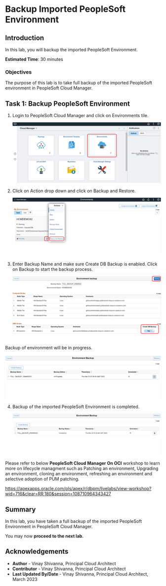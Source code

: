 # Backup Imported PeopleSoft Environment

## Introduction

In this lab, you will backup the imported PeopleSoft Environment.

**Estimated Time**: 30 minutes

### Objectives

The purpose of this lab is to take full backup of the imported PeopleSoft environment in PeopleSoft Cloud Manager.

## Task 1: Backup PeopleSoft Environment

1. Login to PeopleSoft Cloud Manager and click on Environments tile.

    ![click on Environments tile.](./images/environment-tile.png " ")

2. Click on Action drop down and click on Backup and Restore.

    ![click on Backup and Restore.](./images/backup-restore.png " ")

3. Enter Backup Name and make sure Create DB Backup is enabled. Click on Backup to start the backup process.

    ![Full Backup.](./images/full-backup.png " ")

Backup of environment will be in progress.

   ![Full Backup in progress.](./images/backup-in-progress.png " ")

4. Backup of the imported PeopleSoft Environment is completed.

    ![Full Backup completed.](./images/backup-completed.png " ")

Please refer to below **PeopleSoft Cloud Manager On OCI** workshop to learn more on lifecycle managment such as Patching an environment, Upgrading an environment, cloning an environment, refreshing an environment and selective adoption of PUM patching.

https://apexapps.oracle.com/pls/apex/r/dbpm/livelabs/view-workshop?wid=716&clear=RR,180&session=108710964343427
    
## Summary

In this lab, you have taken a full backup of the imported PeopleSoft Environment in PeopleSoft Cloud Manager.

You may now **proceed to the next lab.**

## Acknowledgements
* **Author** - Vinay Shivanna, Principal Cloud Architect
* **Contributor** - Vinay Shivanna, Principal Cloud Architect
* **Last Updated By/Date** - Vinay Shivanna, Principal Cloud Architect, March 2023


